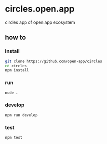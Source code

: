 # circles.open.app

circles app of open app ecosystem

## how to

### install

```bash
git clone https://github.com/open-app/circles
cd circles
npm install
```

### run

```bash
node .
```

### develop

```bash
npm run develop
```


### test

```bash
npm test
```
